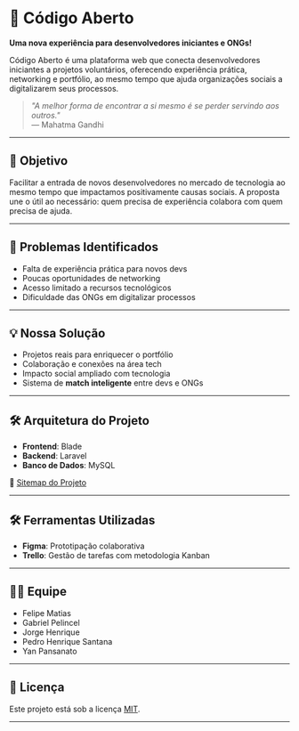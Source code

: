 # 🌱 Código Aberto

**Uma nova experiência para desenvolvedores iniciantes e ONGs!**

Código Aberto é uma plataforma web que conecta desenvolvedores iniciantes a projetos voluntários, oferecendo experiência prática, networking e portfólio, ao mesmo tempo que ajuda organizações sociais a digitalizarem seus processos.

> *"A melhor forma de encontrar a si mesmo é se perder servindo aos outros."*  
> — Mahatma Gandhi

---

## 🚀 Objetivo

Facilitar a entrada de novos desenvolvedores no mercado de tecnologia ao mesmo tempo que impactamos positivamente causas sociais. A proposta une o útil ao necessário: quem precisa de experiência colabora com quem precisa de ajuda.

---

## 🧩 Problemas Identificados

- Falta de experiência prática para novos devs
- Poucas oportunidades de networking
- Acesso limitado a recursos tecnológicos
- Dificuldade das ONGs em digitalizar processos

---

## 💡 Nossa Solução

- Projetos reais para enriquecer o portfólio
- Colaboração e conexões na área tech
- Impacto social ampliado com tecnologia
- Sistema de **match inteligente** entre devs e ONGs

---

## 🛠️ Arquitetura do Projeto

- **Frontend**: Blade
- **Backend**: Laravel
- **Banco de Dados**: MySQL

🔗 [Sitemap do Projeto](https://octopus.do/6lxv2i8ahcx)

---

## 🛠️ Ferramentas Utilizadas

- **Figma**: Prototipação colaborativa
- **Trello**: Gestão de tarefas com metodologia Kanban

---

## 👨‍💻 Equipe

- Felipe Matias  
- Gabriel Pelincel  
- Jorge Henrique  
- Pedro Henrique Santana  
- Yan Pansanato

---

## 📜 Licença

Este projeto está sob a licença [MIT](LICENSE).

---

